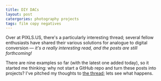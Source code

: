 ```yaml
---
title: DIY DACs
layout: post
catergories: photography projects
tags: film copy negatives
---
```


Over at PIXLS.US, there's a particularly interesting thread; several fellow enthusiasts have shared their various solutions for analogue to digital conversion — <i>it's a really interesting read, and the posts are still forthcoming!</i>

<!-- <div>
<center>
<img src="https://pixls.us/images/pixls.us-logo-url.svg" style="padding-top: 15px; padding-bottom: 30px;" class="align-center" alt="PIXLS.US Logo" width="160">
</center>
</div> -->

There are nine examples so far (with the latest one added today), so it started me thinking: why not start a GitHub repo and turn these posts into projects? I've pitched my thoughts to [the thread](https://discuss.pixls.us/t/diy-copy-stand-for-dslr-scanning/14833/71); lets see what happens.
